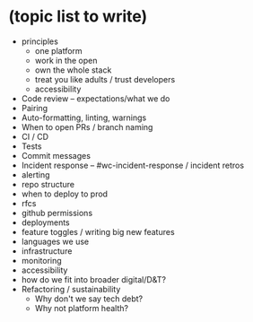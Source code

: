# (topic list to write)

* principles
  * one platform
  * work in the open
  * own the whole stack
  * treat you like adults / trust developers
  * accessibility
* Code review – expectations/what we do
* Pairing
* Auto-formatting, linting, warnings
* When to open PRs / branch naming
* CI / CD
* Tests
* Commit messages
* Incident response – #wc-incident-response / incident retros
* alerting
* repo structure
* when to deploy to prod
* rfcs
* github permissions
* deployments
* feature toggles / writing big new features
* languages we use
* infrastructure
* monitoring
* accessibility
* how do we fit into broader digital/D\&T?
* Refactoring / sustainability
  * Why don't we say tech debt?
  * Why not platform health?
